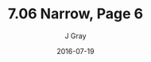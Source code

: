 ---
title: '7.06 Narrow, Page 6'
alt: 'Mysteries of the Arcana'
date: '2016-07-19'
author: 'J Gray'
artist: 'Tiffany Munro'
chapter: '7 Tales of the Arcana'
filler: false
---